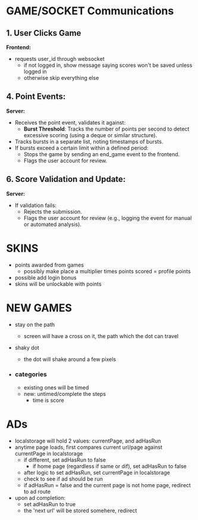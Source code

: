 # GAME/SOCKET Communications
## 1. User Clicks Game

**Frontend:**
- requests user_id through websocket
    - if not logged in, show message saying scores won't be saved unless logged in
    - otherwise skip everything else

## 4. Point Events:

**Server:**
- Receives the point event, validates it against:
    - **Burst Threshold**: Tracks the number of points per second to detect excessive scoring (using a deque or similar structure).
- Tracks bursts in a separate list, noting timestamps of bursts.
- If bursts exceed a certain limit within a defined period:
    - Stops the game by sending an end_game event to the frontend.
    - Flags the user account for review.

## 6. Score Validation and Update:

**Server:**
- If validation fails:
    - Rejects the submission.
    - Flags the user account for review (e.g., logging the event for manual or automated analysis).

# SKINS
- points awarded from games
    - possibly make place a multiplier times points scored = profile points
- possible add login bonus
- skins will be unlockable with points

# NEW GAMES
- stay on the path
    - screen will have a cross on it, the path which the dot can travel
- shaky dot
    - the dot will shake around a few pixels 

- ### categories
    - existing ones will be timed
    - new: untimed/complete the steps
        - time is score

# ADs
- localstorage will hold 2 values: currentPage, and adHasRun
- anytime page loads, first compares current url/page against currentPage in localstorage
    - if different, set adHasRun to false
        - if home page (regardless if same or dif), set adHasRun to false
    - after logic to set adHasRun, set currentPage in localstorage
    - check to see if ad should be run
    - if adHasRun = false and the current page is not home page, redirect to ad route
- upon ad completion:
    - set adHasRun to true
    - the 'next url' will be stored somehere, redirect
